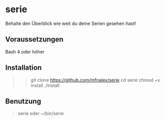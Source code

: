 # serie
Behalte den Überblick wie weit du deine Serien gesehen hast!

## Voraussetzungen
Bash 4 oder höher

## Installation
>> git clone https://github.com/mfnalex/serie
>> cd serie
>> chmod +x install
>> ./install

## Benutzung
> serie
oder
> ~/bin/serie
